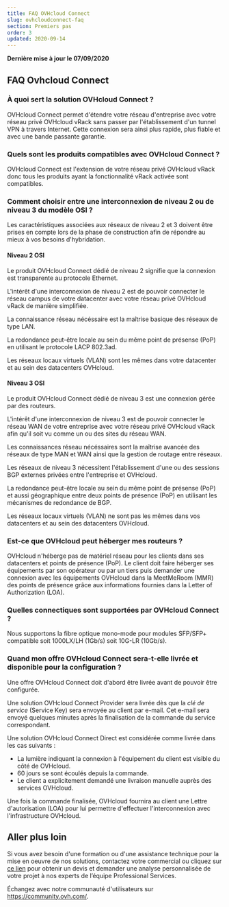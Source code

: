 ```yaml
---
title: FAQ OVHcloud Connect
slug: ovhcloudconnect-faq
section: Premiers pas
order: 3
updated: 2020-09-14
---
```


**Dernière mise à jour le 07/09/2020**

## FAQ Ovhcloud Connect

### À quoi sert la solution OVHcloud Connect ?

OVHcloud Connect permet d'étendre votre réseau d'entreprise avec votre réseau privé OVHcloud vRack sans passer par l'établissement d'un tunnel VPN à travers Internet. Cette connexion sera ainsi plus rapide, plus fiable et avec une bande passante garantie.

### Quels sont les produits compatibles avec OVHcloud Connect ?

OVHcloud Connect est l'extension de votre réseau privé OVHcloud vRack donc tous les produits ayant la fonctionnalité vRack activée sont compatibles.

### Comment choisir entre une interconnexion de niveau 2 ou de niveau 3 du modèle OSI ?

Les caractéristiques associées aux réseaux de niveau 2 et 3 doivent être prises en compte lors de la phase de construction afin de répondre au mieux à vos besoins d'hybridation.

#### Niveau 2 OSI

Le produit OVHcloud Connect dédié de niveau 2 signifie que la connexion est transparente au protocole Ethernet.

L'intérêt d'une interconnexion de niveau 2 est de pouvoir connecter le réseau campus de votre datacenter avec votre réseau privé OVHcloud vRack de manière simplifiée. 

La connaissance réseau nécéssaire est la maîtrise basique des réseaux de type LAN. 

La redondance peut-être locale au sein du même point de présense (PoP) en utilisant le protocole LACP 802.3ad.

Les réseaux locaux virtuels (VLAN) sont les mêmes dans votre datacenter et au sein des datacenters OVHcloud.

#### Niveau 3 OSI

Le produit OVHcloud Connect dédié de niveau 3 est une connexion gérée par des routeurs. 

L'intérêt d'une interconnexion de niveau 3 est de pouvoir connecter le réseau WAN de votre entreprise avec votre réseau privé OVHcloud vRack afin qu'il soit vu comme un ou des sites du réseau WAN. 

Les connaissances réseau nécéssaires sont la maîtrise avancée des réseaux de type MAN et WAN ainsi que la gestion de routage entre réseaux. 

Les réseaux de niveau 3 nécessitent l'établissement d'une ou des sessions BGP externes privées entre l'entreprise et OVHcloud. 

La redondance peut-être locale au sein du même point de présense (PoP) et aussi géographique entre deux points de présence (PoP) en utilisant les mécanismes de redondance de BGP.

Les réseaux locaux virtuels (VLAN) ne sont pas les mêmes dans vos datacenters et au sein des datacenters OVHcloud.

### Est-ce que OVHcloud peut héberger mes routeurs ?

OVHcloud n'héberge pas de matériel réseau pour les clients dans ses datacenters et points de présence (PoP). Le client doit faire héberger ses équipements par son opérateur ou par un tiers puis demander une connexion avec les équipements OVHcloud dans la MeetMeRoom (MMR) des points de présence grâce aux informations fournies dans la Letter of Authorization (LOA). 


### Quelles connectiques sont supportées par OVHcloud Connect ?

Nous supportons la fibre optique mono-mode pour modules SFP/SFP+ compatible soit 1000LX/LH (1Gb/s) soit 10G-LR (10Gb/s).

### Quand mon offre OVHcloud Connect sera-t-elle livrée et disponible pour la configuration ?

Une offre OVHcloud Connect doit d'abord être livrée avant de pouvoir être configurée.

Une solution OVHcloud Connect Provider sera livrée dès que la *clé de service* (Service Key) sera envoyée au client par e-mail. Cet e-mail sera envoyé quelques minutes après la finalisation de la commande du service correspondant.

Une solution OVHcloud Connect Direct est considérée comme livrée dans les cas suivants :

- La lumière indiquant la connexion à l'équipement du client est visible du côté de OVHcloud.
- 60 jours se sont écoulés depuis la commande.
- Le client a explicitement demandé une livraison manuelle auprès des services OVHcloud.

Une fois la commande finalisée, OVHcloud fournira au client une Lettre d'autorisation (LOA) pour lui permettre d'effectuer l'interconnexion avec l'infrastructure OVHcloud.

## Aller plus loin

Si vous avez besoin d'une formation ou d'une assistance technique pour la mise en oeuvre de nos solutions, contactez votre commercial ou cliquez sur [ce lien](https://www.ovhcloud.com/fr/professional-services/) pour obtenir un devis et demander une analyse personnalisée de votre projet à nos experts de l’équipe Professional Services.

Échangez avec notre communauté d'utilisateurs sur <https://community.ovh.com/>.

